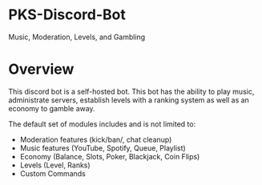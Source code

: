 # PKS-Discord-Bot
  
Music, Moderation, Levels, and Gambling

# Overview
This discord bot is a self-hosted bot. This bot has the ability to play music, administrate servers, establish levels with a ranking system as well as an economy to gamble away. 

The default set of modules includes and is not limited to:
* Moderation features (kick/ban/, chat cleanup)
* Music features (YouTube, Spotify, Queue, Playlist)
* Economy (Balance, Slots, Poker, Blackjack, Coin Flips)
* Levels (Level, Ranks)
* Custom Commands 
